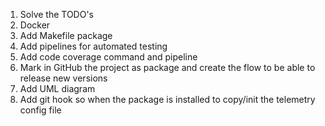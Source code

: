 1. Solve the TODO's
2. Docker
3. Add Makefile package
4. Add pipelines for automated testing
5. Add code coverage command and pipeline
6. Mark in GitHub the project as package and create the flow to be able to release new versions
7. Add UML diagram
8. Add git hook so when the package is installed to copy/init the telemetry config file
